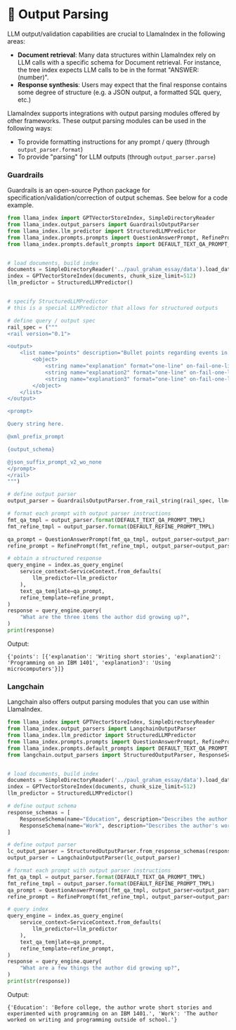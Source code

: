 # 🔢 Output Parsing

LLM output/validation capabilities are crucial to LlamaIndex in the following areas:
- **Document retrieval**: Many data structures within LlamaIndex rely on LLM calls with a specific schema for Document retrieval. For instance, the tree index expects LLM calls to be in the format "ANSWER: (number)".
- **Response synthesis**: Users may expect that the final response contains some degree of structure (e.g. a JSON output, a formatted SQL query, etc.)

LlamaIndex supports integrations with output parsing modules offered
by other frameworks. These output parsing modules can be used in the following ways:
- To provide formatting instructions for any prompt / query (through `output_parser.format`)
- To provide "parsing" for LLM outputs (through `output_parser.parse`)


### Guardrails

Guardrails is an open-source Python package for specification/validation/correction of output schemas. See below for a code example.


```python
from llama_index import GPTVectorStoreIndex, SimpleDirectoryReader
from llama_index.output_parsers import GuardrailsOutputParser
from llama_index.llm_predictor import StructuredLLMPredictor
from llama_index.prompts.prompts import QuestionAnswerPrompt, RefinePrompt
from llama_index.prompts.default_prompts import DEFAULT_TEXT_QA_PROMPT_TMPL, DEFAULT_REFINE_PROMPT_TMPL


# load documents, build index
documents = SimpleDirectoryReader('../paul_graham_essay/data').load_data()
index = GPTVectorStoreIndex(documents, chunk_size_limit=512)
llm_predictor = StructuredLLMPredictor()


# specify StructuredLLMPredictor
# this is a special LLMPredictor that allows for structured outputs

# define query / output spec
rail_spec = ("""
<rail version="0.1">

<output>
    <list name="points" description="Bullet points regarding events in the author's life.">
        <object>
            <string name="explanation" format="one-line" on-fail-one-line="noop" />
            <string name="explanation2" format="one-line" on-fail-one-line="noop" />
            <string name="explanation3" format="one-line" on-fail-one-line="noop" />
        </object>
    </list>
</output>

<prompt>

Query string here.

@xml_prefix_prompt

{output_schema}

@json_suffix_prompt_v2_wo_none
</prompt>
</rail>
""")

# define output parser
output_parser = GuardrailsOutputParser.from_rail_string(rail_spec, llm=llm_predictor.llm)

# format each prompt with output parser instructions
fmt_qa_tmpl = output_parser.format(DEFAULT_TEXT_QA_PROMPT_TMPL)
fmt_refine_tmpl = output_parser.format(DEFAULT_REFINE_PROMPT_TMPL)

qa_prompt = QuestionAnswerPrompt(fmt_qa_tmpl, output_parser=output_parser)
refine_prompt = RefinePrompt(fmt_refine_tmpl, output_parser=output_parser)

# obtain a structured response
query_engine = index.as_query_engine(
    service_context=ServiceContext.from_defaults(
        llm_predictor=llm_predictor
    ),
    text_qa_temjlate=qa_prompt, 
    refine_template=refine_prompt, 
)
response = query_engine.query(
    "What are the three items the author did growing up?", 
)
print(response)

```

Output:
```
{'points': [{'explanation': 'Writing short stories', 'explanation2': 'Programming on an IBM 1401', 'explanation3': 'Using microcomputers'}]}
```


### Langchain

Langchain also offers output parsing modules that you can use within LlamaIndex.

```python
from llama_index import GPTVectorStoreIndex, SimpleDirectoryReader
from llama_index.output_parsers import LangchainOutputParser
from llama_index.llm_predictor import StructuredLLMPredictor
from llama_index.prompts.prompts import QuestionAnswerPrompt, RefinePrompt
from llama_index.prompts.default_prompts import DEFAULT_TEXT_QA_PROMPT_TMPL, DEFAULT_REFINE_PROMPT_TMPL
from langchain.output_parsers import StructuredOutputParser, ResponseSchema


# load documents, build index
documents = SimpleDirectoryReader('../paul_graham_essay/data').load_data()
index = GPTVectorStoreIndex(documents, chunk_size_limit=512)
llm_predictor = StructuredLLMPredictor()

# define output schema
response_schemas = [
    ResponseSchema(name="Education", description="Describes the author's educational experience/background."),
    ResponseSchema(name="Work", description="Describes the author's work experience/background.")
]

# define output parser
lc_output_parser = StructuredOutputParser.from_response_schemas(response_schemas)
output_parser = LangchainOutputParser(lc_output_parser)

# format each prompt with output parser instructions
fmt_qa_tmpl = output_parser.format(DEFAULT_TEXT_QA_PROMPT_TMPL)
fmt_refine_tmpl = output_parser.format(DEFAULT_REFINE_PROMPT_TMPL)
qa_prompt = QuestionAnswerPrompt(fmt_qa_tmpl, output_parser=output_parser)
refine_prompt = RefinePrompt(fmt_refine_tmpl, output_parser=output_parser)

# query index
query_engine = index.as_query_engine(
    service_context=ServiceContext.from_defaults(
        llm_predictor=llm_predictor
    ),
    text_qa_temjlate=qa_prompt, 
    refine_template=refine_prompt, 
)
response = query_engine.query(
    "What are a few things the author did growing up?", 
)
print(str(response))
```

Output:

```
{'Education': 'Before college, the author wrote short stories and experimented with programming on an IBM 1401.', 'Work': 'The author worked on writing and programming outside of school.'}
```

